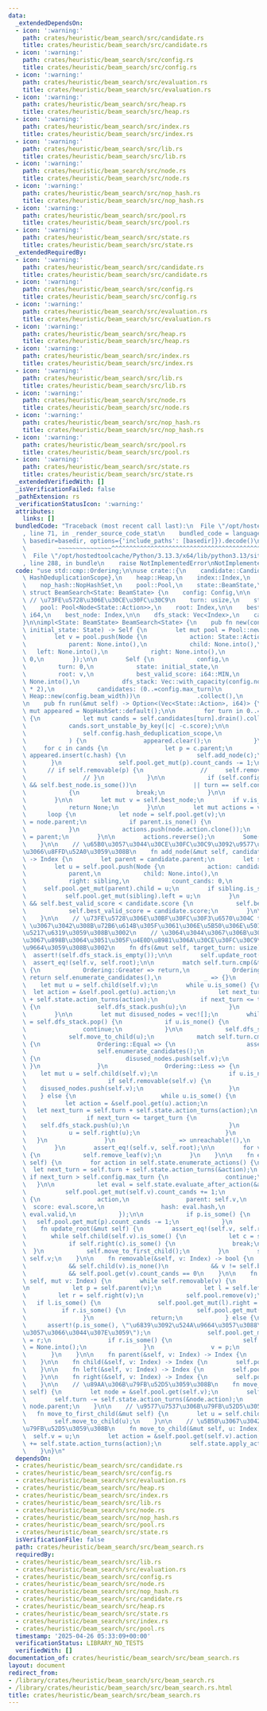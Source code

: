 ```yaml
---
data:
  _extendedDependsOn:
  - icon: ':warning:'
    path: crates/heuristic/beam_search/src/candidate.rs
    title: crates/heuristic/beam_search/src/candidate.rs
  - icon: ':warning:'
    path: crates/heuristic/beam_search/src/config.rs
    title: crates/heuristic/beam_search/src/config.rs
  - icon: ':warning:'
    path: crates/heuristic/beam_search/src/evaluation.rs
    title: crates/heuristic/beam_search/src/evaluation.rs
  - icon: ':warning:'
    path: crates/heuristic/beam_search/src/heap.rs
    title: crates/heuristic/beam_search/src/heap.rs
  - icon: ':warning:'
    path: crates/heuristic/beam_search/src/index.rs
    title: crates/heuristic/beam_search/src/index.rs
  - icon: ':warning:'
    path: crates/heuristic/beam_search/src/lib.rs
    title: crates/heuristic/beam_search/src/lib.rs
  - icon: ':warning:'
    path: crates/heuristic/beam_search/src/node.rs
    title: crates/heuristic/beam_search/src/node.rs
  - icon: ':warning:'
    path: crates/heuristic/beam_search/src/nop_hash.rs
    title: crates/heuristic/beam_search/src/nop_hash.rs
  - icon: ':warning:'
    path: crates/heuristic/beam_search/src/pool.rs
    title: crates/heuristic/beam_search/src/pool.rs
  - icon: ':warning:'
    path: crates/heuristic/beam_search/src/state.rs
    title: crates/heuristic/beam_search/src/state.rs
  _extendedRequiredBy:
  - icon: ':warning:'
    path: crates/heuristic/beam_search/src/candidate.rs
    title: crates/heuristic/beam_search/src/candidate.rs
  - icon: ':warning:'
    path: crates/heuristic/beam_search/src/config.rs
    title: crates/heuristic/beam_search/src/config.rs
  - icon: ':warning:'
    path: crates/heuristic/beam_search/src/evaluation.rs
    title: crates/heuristic/beam_search/src/evaluation.rs
  - icon: ':warning:'
    path: crates/heuristic/beam_search/src/heap.rs
    title: crates/heuristic/beam_search/src/heap.rs
  - icon: ':warning:'
    path: crates/heuristic/beam_search/src/index.rs
    title: crates/heuristic/beam_search/src/index.rs
  - icon: ':warning:'
    path: crates/heuristic/beam_search/src/lib.rs
    title: crates/heuristic/beam_search/src/lib.rs
  - icon: ':warning:'
    path: crates/heuristic/beam_search/src/node.rs
    title: crates/heuristic/beam_search/src/node.rs
  - icon: ':warning:'
    path: crates/heuristic/beam_search/src/nop_hash.rs
    title: crates/heuristic/beam_search/src/nop_hash.rs
  - icon: ':warning:'
    path: crates/heuristic/beam_search/src/pool.rs
    title: crates/heuristic/beam_search/src/pool.rs
  - icon: ':warning:'
    path: crates/heuristic/beam_search/src/state.rs
    title: crates/heuristic/beam_search/src/state.rs
  _extendedVerifiedWith: []
  _isVerificationFailed: false
  _pathExtension: rs
  _verificationStatusIcon: ':warning:'
  attributes:
    links: []
  bundledCode: "Traceback (most recent call last):\n  File \"/opt/hostedtoolcache/Python/3.13.3/x64/lib/python3.13/site-packages/onlinejudge_verify/documentation/build.py\"\
    , line 71, in _render_source_code_stat\n    bundled_code = language.bundle(stat.path,\
    \ basedir=basedir, options={'include_paths': [basedir]}).decode()\n          \
    \         ~~~~~~~~~~~~~~~^^^^^^^^^^^^^^^^^^^^^^^^^^^^^^^^^^^^^^^^^^^^^^^^^^^^^^^^^^^^^^^^^^\n\
    \  File \"/opt/hostedtoolcache/Python/3.13.3/x64/lib/python3.13/site-packages/onlinejudge_verify/languages/rust.py\"\
    , line 288, in bundle\n    raise NotImplementedError\nNotImplementedError\n"
  code: "use std::cmp::Ordering;\n\nuse crate::{\n    candidate::Candidate,\n    config::{Config,\
    \ HashDeduplicationScope},\n    heap::Heap,\n    index::Index,\n    node::Node,\n\
    \    nop_hash::NopHashSet,\n    pool::Pool,\n    state::BeamState,\n};\n\npub\
    \ struct BeamSearch<State: BeamState> {\n    config: Config,\n\n    v: Index,\
    \ // \u73FE\u5728\u306E\u30CE\u30FC\u30C9\n    turn: usize,\n    state: State,\n\
    \    pool: Pool<Node<State::Action>>,\n    root: Index,\n\n    best_valid_score:\
    \ i64,\n    best_node: Index,\n\n    dfs_stack: Vec<Index>,\n    candidates: Vec<Heap<State::Action>>,\n\
    }\n\nimpl<State: BeamState> BeamSearch<State> {\n    pub fn new(config: Config,\
    \ initial_state: State) -> Self {\n        let mut pool = Pool::new(config.nodes_capacity);\n\
    \        let v = pool.push(Node {\n            action: State::Action::default(),\n\
    \            parent: None.into(),\n            child: None.into(),\n         \
    \   left: None.into(),\n            right: None.into(),\n            count_cands:\
    \ 0,\n        });\n\n        Self {\n            config,\n            v,\n   \
    \         turn: 0,\n            state: initial_state,\n            pool,\n   \
    \         root: v,\n            best_valid_score: i64::MIN,\n            best_node:\
    \ None.into(),\n            dfs_stack: Vec::with_capacity(config.nodes_capacity\
    \ * 2),\n            candidates: (0..=config.max_turn)\n                .map(|_|\
    \ Heap::new(config.beam_width))\n                .collect(),\n        }\n    }\n\
    \n    pub fn run(&mut self) -> Option<(Vec<State::Action>, i64)> {\n        let\
    \ mut appeared = NopHashSet::default();\n\n        for turn in 0..=self.config.max_turn\
    \ {\n            let mut cands = self.candidates[turn].drain().collect::<Vec<_>>();\n\
    \            cands.sort_unstable_by_key(|c| -c.score);\n\n            if matches!(\n\
    \                self.config.hash_deduplication_scope,\n                HashDeduplicationScope::PerTurn\n\
    \            ) {\n                appeared.clear();\n            }\n\n       \
    \     for c in cands {\n                let p = c.parent;\n                if\
    \ appeared.insert(c.hash) {\n                    self.add_node(c);\n         \
    \       }\n                self.pool.get_mut(p).count_cands -= 1;\n          \
    \      // if self.removable(p) {\n                //     self.remove_leaf(p);\n\
    \                // }\n            }\n\n            if (self.config.minimize_turn\
    \ && self.best_node.is_some())\n                || turn == self.config.max_turn\n\
    \            {\n                break;\n            }\n\n            self.dfs(turn);\n\
    \        }\n\n        let mut v = self.best_node;\n        if v.is_none() {\n\
    \            return None;\n        }\n\n        let mut actions = vec![];\n  \
    \      loop {\n            let node = self.pool.get(v);\n            let parent\
    \ = node.parent;\n            if parent.is_none() {\n                break;\n\
    \            }\n            actions.push(node.action.clone());\n            v\
    \ = parent;\n        }\n\n        actions.reverse();\n        Some((actions, self.best_valid_score))\n\
    \    }\n\n    // \u65B0\u3057\u3044\u30CE\u30FC\u30C9\u3092\u9577\u7537\u3068\u3057\
    \u3066\u8FFD\u52A0\u3059\u308B\n    fn add_node(&mut self, candidate: Candidate<State::Action>)\
    \ -> Index {\n        let parent = candidate.parent;\n        let sibling = self.pool.get(parent).child;\n\
    \        let u = self.pool.push(Node {\n            action: candidate.action,\n\
    \            parent,\n            child: None.into(),\n            left: None.into(),\n\
    \            right: sibling,\n            count_cands: 0,\n        });\n\n   \
    \     self.pool.get_mut(parent).child = u;\n        if sibling.is_some() {\n \
    \           self.pool.get_mut(sibling).left = u;\n        }\n        if candidate.valid\
    \ && self.best_valid_score < candidate.score {\n            self.best_node = u;\n\
    \            self.best_valid_score = candidate.score;\n        }\n\n        u\n\
    \    }\n\n    // \u73FE\u5728\u306E\u30BF\u30FC\u30F3\u6570\u304C target_turn\
    \ \u3067\u3042\u308B\u72B6\u614B\u305F\u3061\u306E\u5B50\u306E\u5019\u88DC\u3092\
    \u5217\u6319\u3059\u308B\u3002\n    // \u3064\u3044\u3067\u306B\u3001\u9014\u4E2D\
    \u3067\u898B\u3064\u3051\u305F\u4E0D\u8981\u306A\u30CE\u30FC\u30C9\u3092\u524A\
    \u9664\u3059\u308B\u3002\n    fn dfs(&mut self, target_turn: usize) {\n      \
    \  assert!(self.dfs_stack.is_empty());\n\n        self.update_root();\n      \
    \  assert_eq!(self.v, self.root);\n\n        match self.turn.cmp(&target_turn)\
    \ {\n            Ordering::Greater => return,\n            Ordering::Equal =>\
    \ return self.enumerate_candidates(),\n            _ => {}\n        }\n\n    \
    \    let mut u = self.child(self.v);\n        while u.is_some() {\n          \
    \  let action = &self.pool.get(u).action;\n            let next_turn = self.turn\
    \ + self.state.action_turns(action);\n            if next_turn <= target_turn\
    \ {\n                self.dfs_stack.push(u);\n            }\n            u = self.right(u);\n\
    \        }\n\n        let mut disused_nodes = vec![];\n        while let Some(u)\
    \ = self.dfs_stack.pop() {\n            if u.is_none() {\n                self.move_to_parent();\n\
    \                continue;\n            }\n\n            self.dfs_stack.push(None.into());\n\
    \            self.move_to_child(u);\n            match self.turn.cmp(&target_turn)\
    \ {\n                Ordering::Equal => {\n                    assert!(self.child(self.v).is_none());\n\
    \                    self.enumerate_candidates();\n                    if self.removable(self.v)\
    \ {\n                        disused_nodes.push(self.v);\n                   \
    \ }\n                }\n                Ordering::Less => {\n                \
    \    let mut u = self.child(self.v);\n                    if u.is_none() {\n \
    \                       if self.removable(self.v) {\n                        \
    \    disused_nodes.push(self.v);\n                        }\n                \
    \    } else {\n                        while u.is_some() {\n                 \
    \           let action = &self.pool.get(u).action;\n                         \
    \   let next_turn = self.turn + self.state.action_turns(action);\n           \
    \                 if next_turn <= target_turn {\n                            \
    \    self.dfs_stack.push(u);\n                            }\n                \
    \            u = self.right(u);\n                        }\n                 \
    \   }\n                }\n                _ => unreachable!(),\n            }\n\
    \        }\n        assert_eq!(self.v, self.root);\n\n        for v in disused_nodes\
    \ {\n            self.remove_leaf(v);\n        }\n    }\n\n    fn enumerate_candidates(&mut\
    \ self) {\n        for action in self.state.enumerate_actions() {\n          \
    \  let next_turn = self.turn + self.state.action_turns(&action);\n           \
    \ if next_turn > self.config.max_turn {\n                continue;\n         \
    \   }\n\n            let eval = self.state.evaluate_after_action(&action);\n \
    \           self.pool.get_mut(self.v).count_cands += 1;\n            let p = self.candidates[next_turn].push(Candidate\
    \ {\n                action,\n                parent: self.v,\n              \
    \  score: eval.score,\n                hash: eval.hash,\n                valid:\
    \ eval.valid,\n            });\n\n            if p.is_some() {\n             \
    \   self.pool.get_mut(p).count_cands -= 1;\n            }\n        }\n    }\n\n\
    \    fn update_root(&mut self) {\n        assert_eq!(self.v, self.root);\n\n \
    \       while self.child(self.v).is_some() {\n            let c = self.child(self.v);\n\
    \            if self.right(c).is_some() {\n                break;\n          \
    \  }\n            self.move_to_first_child();\n        }\n        self.root =\
    \ self.v;\n    }\n\n    fn removable(&self, v: Index) -> bool {\n        v.is_some()\n\
    \            && self.child(v).is_none()\n            && v != self.best_node\n\
    \            && self.pool.get(v).count_cands == 0\n    }\n\n    fn remove_leaf(&mut\
    \ self, mut v: Index) {\n        while self.removable(v) {\n            assert!(self.child(v).is_none());\n\
    \n            let p = self.parent(v);\n            let l = self.left(v);\n   \
    \         let r = self.right(v);\n            self.pool.remove(v);\n         \
    \   if l.is_some() {\n                self.pool.get_mut(l).right = r;\n      \
    \          if r.is_some() {\n                    self.pool.get_mut(r).left = l;\n\
    \                }\n                return;\n            } else {\n          \
    \      assert!(p.is_some(), \"\u6839\u3092\u524A\u9664\u3057\u3088\u3046\u3068\
    \u3057\u3066\u3044\u307E\u3059\");\n                self.pool.get_mut(p).child\
    \ = r;\n                if r.is_some() {\n                    self.pool.get_mut(r).left\
    \ = None.into();\n                }\n                v = p;\n            }\n \
    \       }\n    }\n\n    fn parent(&self, v: Index) -> Index {\n        self.pool.get(v).parent\n\
    \    }\n\n    fn child(&self, v: Index) -> Index {\n        self.pool.get(v).child\n\
    \    }\n\n    fn left(&self, v: Index) -> Index {\n        self.pool.get(v).left\n\
    \    }\n\n    fn right(&self, v: Index) -> Index {\n        self.pool.get(v).right\n\
    \    }\n\n    // \u89AA\u306B\u79FB\u52D5\u3059\u308B\n    fn move_to_parent(&mut\
    \ self) {\n        let node = &self.pool.get(self.v);\n        self.state.revert_action(&node.action);\n\
    \        self.turn -= self.state.action_turns(&node.action);\n        self.v =\
    \ node.parent;\n    }\n\n    // \u9577\u7537\u306B\u79FB\u52D5\u3059\u308B\n \
    \   fn move_to_first_child(&mut self) {\n        let u = self.child(self.v);\n\
    \        self.move_to_child(u);\n    }\n\n    // \u5B50\u3067\u3042\u308B u \u306B\
    \u79FB\u52D5\u3059\u308B\n    fn move_to_child(&mut self, u: Index) {\n      \
    \  self.v = u;\n        let action = &self.pool.get(self.v).action;\n        self.turn\
    \ += self.state.action_turns(action);\n        self.state.apply_action(action);\n\
    \    }\n}\n"
  dependsOn:
  - crates/heuristic/beam_search/src/candidate.rs
  - crates/heuristic/beam_search/src/config.rs
  - crates/heuristic/beam_search/src/evaluation.rs
  - crates/heuristic/beam_search/src/heap.rs
  - crates/heuristic/beam_search/src/index.rs
  - crates/heuristic/beam_search/src/lib.rs
  - crates/heuristic/beam_search/src/node.rs
  - crates/heuristic/beam_search/src/nop_hash.rs
  - crates/heuristic/beam_search/src/pool.rs
  - crates/heuristic/beam_search/src/state.rs
  isVerificationFile: false
  path: crates/heuristic/beam_search/src/beam_search.rs
  requiredBy:
  - crates/heuristic/beam_search/src/lib.rs
  - crates/heuristic/beam_search/src/evaluation.rs
  - crates/heuristic/beam_search/src/config.rs
  - crates/heuristic/beam_search/src/node.rs
  - crates/heuristic/beam_search/src/nop_hash.rs
  - crates/heuristic/beam_search/src/candidate.rs
  - crates/heuristic/beam_search/src/heap.rs
  - crates/heuristic/beam_search/src/state.rs
  - crates/heuristic/beam_search/src/index.rs
  - crates/heuristic/beam_search/src/pool.rs
  timestamp: '2025-04-26 05:33:09+00:00'
  verificationStatus: LIBRARY_NO_TESTS
  verifiedWith: []
documentation_of: crates/heuristic/beam_search/src/beam_search.rs
layout: document
redirect_from:
- /library/crates/heuristic/beam_search/src/beam_search.rs
- /library/crates/heuristic/beam_search/src/beam_search.rs.html
title: crates/heuristic/beam_search/src/beam_search.rs
---
```

